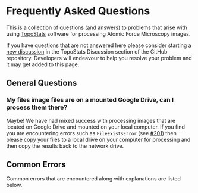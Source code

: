 # Frequently Asked Questions

This is a collection of questions (and answers) to problems that arise with using
[TopoStats](https://github.com/AFM-SPM/TopoStats/) software for processing Atomic Force Microscopy images.

If you have questions that are not answered here please consider starting a [new
discussion](https://github.com/AFM-SPM/TopoStats/discussions/new?category=q-a) in the TopoStats Discussion section of
the GitHub repository. Developers will endeavour to help you resolve your problem and it may get added to this page.

## General Questions

### My files image files are on a mounted Google Drive, can I process them there?

Maybe! We have had mixed success with processing images that are located on Google Drive and mounted on your local
computer.
If you find you are encountering errors such as `FileExistsError` (see
[#201](https://github.com/AFM-SPM/TopoStats/issues/201)) then please copy your files to a local drive on your computer
for processing and then copy the results back to the network drive.

## Common Errors

Common errors that are encountered along with explanations are listed below.
